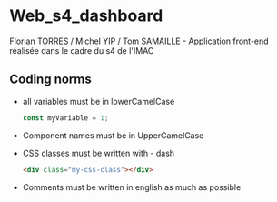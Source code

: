 # Web_s4_dashboard

Florian TORRES / Michel YIP / Tom SAMAILLE - Application front-end réalisée dans le cadre du s4 de l'IMAC

## Coding norms

- all variables must be in lowerCamelCase

  ```javascript
  const myVariable = 1;
  ```

- Component names must be in UpperCamelCase

- CSS classes must be written with - dash

  ```html
  <div class="my-css-class"></div>
  ```

- Comments must be written in english as much as possible
